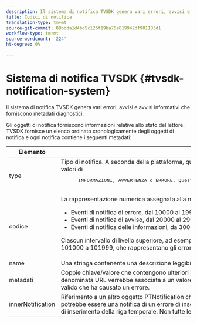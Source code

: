 ```yaml
---
description: Il sistema di notifica TVSDK genera vari errori, avvisi e avvisi informativi che forniscono metadati diagnostici.
title: Codici di notifica
translation-type: tm+mt
source-git-commit: 89bdda1d4bd5c126f19ba75a819942df901183d1
workflow-type: tm+mt
source-wordcount: '224'
ht-degree: 0%

---
```



# Sistema di notifica TVSDK {#tvsdk-notification-system}

Il sistema di notifica TVSDK genera vari errori, avvisi e avvisi informativi che forniscono metadati diagnostici.

Gli oggetti di notifica forniscono informazioni relative allo stato del lettore. TVSDK fornisce un elenco ordinato cronologicamente degli oggetti di notifica e ogni notifica contiene i seguenti metadati:

<table frame="all" colsep="1" rowsep="1" id="table_DBA8CACF02DB4AF2B053E560850B49CE"> 
 <thead> 
  <tr rowsep="1"> 
   <th colname="1" class="entry"> Elemento </th> 
   <th colname="2" class="entry"> Descrizione </th> 
  </tr> 
 </thead>
 <tbody> 
  <tr rowsep="1"> 
   <td colname="1"><span class="codeph"> type</span></td> 
   <td colname="2">Tipo di notifica. A seconda della piattaforma, questa proprietà fa riferimento a un tipo enumerato con possibili valori di 
    <pre>
      INFORMAZIONI, AVVERTENZA o ERRORE. Questo è il raggruppamento di livello principale per le notifiche.
    </pre> </td> 
  </tr> 
  <tr rowsep="1"> 
   <td colname="1"><span class="codeph"> codice</span></td> 
   <td colname="2">La rappresentazione numerica assegnata alla notifica. 
    <ul id="ul_31AB497C6FFA452496DD09B0D78687B9"> 
     <li id="li_53E75022C50246E0982E315D04EFD8B3">Eventi di notifica di errore, dal 10000 al 199999 </li> 
     <li id="li_11AE91D1325E4F718228E662C9C55F9A">Eventi di notifica di avviso, dal 20000 al 299999 </li> 
     <li id="li_6D3EA03845294DC2BAD1ACF507639E51">Eventi di notifica delle informazioni, da 30000 a 399999 </li> 
    </ul> <p>Ciascun intervallo di livello superiore, ad esempio gli errori, è suddiviso in sottointervalli, ad esempio da 101000 a 101999, che rappresentano gli errori di riproduzione. </p> </td> 
  </tr> 
  <tr rowsep="1"> 
   <td colname="1"><span class="codeph"> name</span></td> 
   <td colname="2">Una stringa contenente una descrizione leggibile del codice, ad esempio <span class="codeph"> SEEK_ERROR</span>. </td> 
  </tr> 
  <tr rowsep="1"> 
   <td colname="1"><span class="codeph"> metadati</span> </td> 
   <td colname="2">Coppie chiave/valore che contengono ulteriori informazioni rilevanti sulla notifica. Ad esempio, una chiave denominata <span class="codeph"> URL</span> verrebbe associata a un valore che è un URL correlato alla notifica, ad esempio un URL non valido che ha causato un errore. </td> 
  </tr> 
  <tr rowsep="0"> 
   <td colname="1"><span class="codeph"> innerNotification</span></td> 
   <td colname="2">Riferimento a un altro oggetto <span class="codeph"> PTNotification</span> che ha interessato direttamente questa notifica. Un esempio potrebbe essere una notifica di un errore di inserimento di annunci che corrisponde direttamente a un conflitto di inserimento della riga temporale. Non tutte le notifiche forniscono una notifica interna. </td> 
  </tr> 
 </tbody> 
</table>

